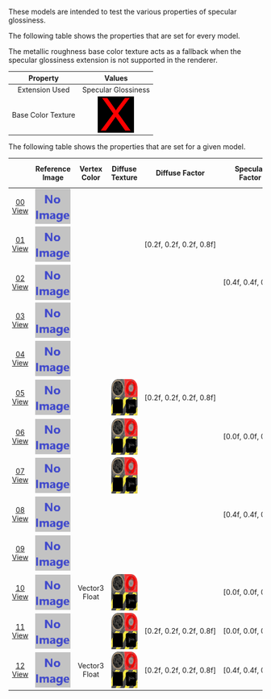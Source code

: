 These models are intended to test the various properties of specular glossiness.  

The following table shows the properties that are set for every model.  

The metallic roughness base color texture acts as a fallback when the specular glossiness extension is not supported in the renderer.  

| Property | **Values** |
| :---: | :---: |
| Extension Used | Specular Glossiness |
| Base Color Texture | <img src="Thumbnails/BaseColor_X.png" height="72" width="72" align="middle"> |

 
The following table shows the properties that are set for a given model.  

|   | Reference Image | Vertex Color | Diffuse Texture | Diffuse Factor | Specular Factor | Glossiness Factor | Specular Glossiness Texture |
| :---: | :---: | :---: | :---: | :---: | :---: | :---: | :---: |
| [00](Material_SpecularGlossiness_00.gltf)<br>[View](https://sandbox.babylonjs.com/) | <img src="ReferenceImages/Material_SpecularGlossiness_00.png" align="middle"> |   |   |   |   |   |   |
| [01](Material_SpecularGlossiness_01.gltf)<br>[View](https://sandbox.babylonjs.com/) | <img src="ReferenceImages/Material_SpecularGlossiness_01.png" align="middle"> |   |   | [0.2f,&nbsp;0.2f,&nbsp;0.2f,&nbsp;0.8f] |   |   |   |
| [02](Material_SpecularGlossiness_02.gltf)<br>[View](https://sandbox.babylonjs.com/) | <img src="ReferenceImages/Material_SpecularGlossiness_02.png" align="middle"> |   |   |   | [0.4f,&nbsp;0.4f,&nbsp;0.4f] |   |   |
| [03](Material_SpecularGlossiness_03.gltf)<br>[View](https://sandbox.babylonjs.com/) | <img src="ReferenceImages/Material_SpecularGlossiness_03.png" align="middle"> |   |   |   |   | 0.3 |   |
| [04](Material_SpecularGlossiness_04.gltf)<br>[View](https://sandbox.babylonjs.com/) | <img src="ReferenceImages/Material_SpecularGlossiness_04.png" align="middle"> |   |   |   |   |   | <img src="Thumbnails/SpecularGlossiness_Plane.png" height="72" width="72" align="middle"> |
| [05](Material_SpecularGlossiness_05.gltf)<br>[View](https://sandbox.babylonjs.com/) | <img src="ReferenceImages/Material_SpecularGlossiness_05.png" align="middle"> |   | <img src="Thumbnails/Diffuse_Plane.png" height="72" width="72" align="middle"> | [0.2f,&nbsp;0.2f,&nbsp;0.2f,&nbsp;0.8f] |   |   |   |
| [06](Material_SpecularGlossiness_06.gltf)<br>[View](https://sandbox.babylonjs.com/) | <img src="ReferenceImages/Material_SpecularGlossiness_06.png" align="middle"> |   | <img src="Thumbnails/Diffuse_Plane.png" height="72" width="72" align="middle"> |   | [0.0f,&nbsp;0.0f,&nbsp;0.0f] |   |   |
| [07](Material_SpecularGlossiness_07.gltf)<br>[View](https://sandbox.babylonjs.com/) | <img src="ReferenceImages/Material_SpecularGlossiness_07.png" align="middle"> |   | <img src="Thumbnails/Diffuse_Plane.png" height="72" width="72" align="middle"> |   |   | 0.3 |   |
| [08](Material_SpecularGlossiness_08.gltf)<br>[View](https://sandbox.babylonjs.com/) | <img src="ReferenceImages/Material_SpecularGlossiness_08.png" align="middle"> |   |   |   | [0.4f,&nbsp;0.4f,&nbsp;0.4f] |   | <img src="Thumbnails/SpecularGlossiness_Plane.png" height="72" width="72" align="middle"> |
| [09](Material_SpecularGlossiness_09.gltf)<br>[View](https://sandbox.babylonjs.com/) | <img src="ReferenceImages/Material_SpecularGlossiness_09.png" align="middle"> |   |   |   |   | 0.3 | <img src="Thumbnails/SpecularGlossiness_Plane.png" height="72" width="72" align="middle"> |
| [10](Material_SpecularGlossiness_10.gltf)<br>[View](https://sandbox.babylonjs.com/) | <img src="ReferenceImages/Material_SpecularGlossiness_10.png" align="middle"> | Vector3 Float | <img src="Thumbnails/Diffuse_Plane.png" height="72" width="72" align="middle"> |   | [0.0f,&nbsp;0.0f,&nbsp;0.0f] |   |   |
| [11](Material_SpecularGlossiness_11.gltf)<br>[View](https://sandbox.babylonjs.com/) | <img src="ReferenceImages/Material_SpecularGlossiness_11.png" align="middle"> |   | <img src="Thumbnails/Diffuse_Plane.png" height="72" width="72" align="middle"> | [0.2f,&nbsp;0.2f,&nbsp;0.2f,&nbsp;0.8f] | [0.0f,&nbsp;0.0f,&nbsp;0.0f] |   |   |
| [12](Material_SpecularGlossiness_12.gltf)<br>[View](https://sandbox.babylonjs.com/) | <img src="ReferenceImages/Material_SpecularGlossiness_12.png" align="middle"> | Vector3 Float | <img src="Thumbnails/Diffuse_Plane.png" height="72" width="72" align="middle"> | [0.2f,&nbsp;0.2f,&nbsp;0.2f,&nbsp;0.8f] | [0.4f,&nbsp;0.4f,&nbsp;0.4f] | 0.3 | <img src="Thumbnails/SpecularGlossiness_Plane.png" height="72" width="72" align="middle"> |
 
